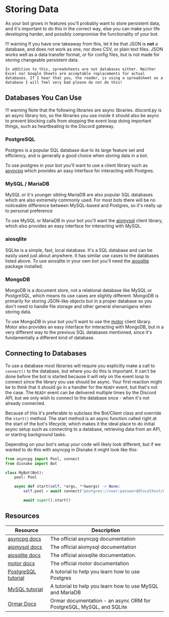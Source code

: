 # Storing Data

As your bot grows in features you'll probably want to store persistent data, and it's important to do this in the correct way, else you can make your life developing harder, and possibly compromise the functionality of your bot.

!!! warning
    If you have one takeaway from this, let it be that JSON is **not** a database, and does not work as one, nor does CSV, or plain text files. JSON works well as a data transfer format, or for config files, but is not made for storing changeable persistent data.

    In addition to this, spreadsheets are not databases either. Neither Excel nor Google Sheets are acceptable replacements for actual databases. If I hear that you, the reader, is using a spreadsheet as a database I will feel very bad please do not do this!

## Databases You Can Use

!!! warning
    Note that the following libraries are async libraries. discord.py is an async library too, so the libraries you use inside it should also be async to prevent blocking calls from stopping the event loop doing important things, such as heartbeating to the Discord gateway.

### PostgreSQL

Postgres is a popular SQL database due to its large feature set and efficiency, and is generally a good choice when storing data in a bot.

To use postgres in your bot you'll want to use a client library such as [asyncpg](https://pypi.org/project/asyncpg/) which provides an easy interface for interacting with Postgres.

### MySQL / MariaDB

MySQL or it's younger sibling MariaDB are also popular SQL databases which are also extremely commonly used. For most bots there will be no noticeable difference between MySQL-based and Postgres, so it's really up to personal preference

To use MySQL or MariaDB in your bot you'll want the [aiomysql](https://pypi.org/project/aiomysql/) client library, which also provides an easy interface for interacting with MySQL.

### aiosqlite

SQLite is a simple, fast, local database. It's a SQL database and can be easily used just about anywhere. It has similar use cases to the databases listed above. To use aiosqlite in your own bot you'll need the [aiosqlite](https://readthedocs.org/projects/aiosqlite/) package installed.

### MongoDB

MongoDB is a document store, not a relational database like MySQL or PostgreSQL, which means its use cases are slightly different. MongoDB is primarily for storing JSON-like objects but in a proper database so you don't need to handle file storage and other general shenanigans when storing data.

To use MongoDB in your bot you'll want to use the [motor](https://pypi.org/project/motor/) client library. Motor also provides an easy interface for interacting with MongoDB, but in a very different way to the previous SQL databases mentioned, since it's fundamentally a different kind of database.

## Connecting to Databases

To use a database most libraries will require you explicitly make a call to `connect()` to the database, but where you do this is important. It can't be done before the bot is started because it will rely on the event loop to connect since the library you use should be async. Your first reaction might be to think that it should go in a handler for the `READY` event, but that's not the case. The `READY` event can be delivered multiple times by the Discord API, but we only wish to connect to the database once - when it's not already connected.

Because of this it's preferable to subclass the Bot/Client class and override the `start()` method. The start method is an async function called right at the start of the bot's lifecycle, which makes it the ideal place to do initial async setup such as connecting to a database, retrieving data from an API, or starting background tasks.

Depending on your bot's setup your code will likely look different, but if we wanted to do this with asyncpg in Disnake it might look like this:

```py
from asyncpg import Pool, connect
from disnake import Bot

class MyBot(Bot):
    pool: Pool

    async def start(self, *args, **kwargs) -> None:
        self.pool = await connect("postgres://user:password@localhost/database")

        await super().start()
```

## Resources

| Resource                                                      | Description                                                          |
|---------------------------------------------------------------|----------------------------------------------------------------------|
| [asyncpg docs](https://magicstack.github.io/asyncpg/current/) | The official asyncpg documentation                                   |
| [aiomysql docs](https://aiomysql.readthedocs.io/)             | The official aiomysql documentation                                  |
| [aiosqlite docs](https://readthedocs.org/projects/aiosqlite/) | The official aiosqlite documentation.                                |
| [motor docs](https://motor.readthedocs.io/en/stable/)         | The official motor documentation                                     |
| [PostgreSQL tutorial](https://www.postgresqltutorial.com/)    | A tutorial to help you learn how to use Postgres                     |
| [MySQL tutorial](https://www.mysqltutorial.org/)              | A tutorial to help you learn how to use MySQL and MariaDB            |
| [Ormar Docs](https://collerek.github.io/ormar/)               | Ormar documentation - an async ORM for PostgreSQL, MySQL, and SQLite |
